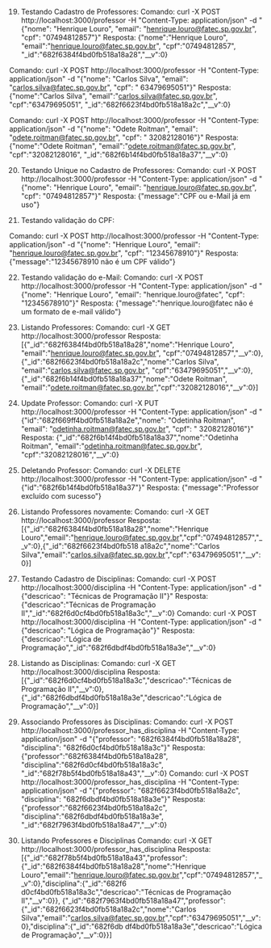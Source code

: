 19. Testando Cadastro de Professores:
Comando: curl -X POST http://localhost:3000/professor -H "Content-Type: application/json" -d
"{\"nome\": \"Henrique Louro\", \"email\": \"henrique.louro@fatec.sp.gov.br\", \"cpf\":
\"07494812857\"}"
Resposta: {"nome":"Henrique Louro", "email":"henrique.louro@fatec.sp.gov.br", "cpf":"07494812857",
"_id":"682f6384f4bd0fb518a18a28","__v":0}

Comando: curl -X POST http://localhost:3000/professor -H "Content-Type: application/json" -d
"{\"nome\": \"Carlos Silva\", \"email\": \"carlos.silva@fatec.sp.gov.br\", \"cpf\": \" 63479695051\"}"
Resposta: {"nome":"Carlos Silva", "email":"carlos.silva@fatec.sp.gov.br", "cpf":"63479695051",
"_id":"682f6623f4bd0fb518a18a2c","__v":0}

Comando: curl -X POST http://localhost:3000/professor -H "Content-Type: application/json" -d
"{\"nome\": \"Odete Roitman\", \"email\": \"odete.roitman@fatec.sp.gov.br\", \"cpf\": \"
32082128016\"}"
Resposta: {"nome":"Odete Roitman", "email":"odete.roitman@fatec.sp.gov.br", "cpf":"32082128016",
"_id":"682f6b14f4bd0fb518a18a37","__v":0}

20. Testando Unique no Cadastro de Professores:
    Comando: curl -X POST http://localhost:3000/professor -H "Content-Type: application/json" -d
"{\"nome\": \"Henrique Louro\", \"email\": \"henrique.louro@fatec.sp.gov.br\", \"cpf\":
\"07494812857\"}"
Resposta: {"message":"CPF ou e-Mail já em uso"}

21. Testando validação do CPF:
    
Comando: curl -X POST http://localhost:3000/professor -H "Content-Type: application/json" -d
"{\"nome\": \"Henrique Louro\", \"email\": \"henrique.louro@fatec.sp.gov.br\", \"cpf\":
\"12345678910\"}"
Resposta: {"message":"12345678910 não é um CPF válido"}

22. Testando validação do e-Mail:
Comando: curl -X POST http://localhost:3000/professor -H "Content-Type: application/json" -d
"{\"nome\": \"Henrique Louro\", \"email\": \"henrique.louro@fatec\", \"cpf\": \"12345678910\"}"
Resposta: {"message":"henrique.louro@fatec não é um formato de e-mail válido"}

23. Listando Professores:
Comando: curl -X GET http://localhost:3000/professor
Resposta: [{"_id":"682f6384f4bd0fb518a18a28","nome":"Henrique Louro",
"email":"henrique.louro@fatec.sp.gov.br",
"cpf":"07494812857","__v":0},{"_id":"682f6623f4bd0fb518a18a2c","nome":"Carlos Silva",
"email":"carlos.silva@fatec.sp.gov.br", "cpf":"63479695051","__v":0},
{"_id":"682f6b14f4bd0fb518a18a37","nome":"Odete Roitman",
"email":"odete.roitman@fatec.sp.gov.br","cpf":"32082128016","__v":0}]

25. Update Professor:
Comando: curl -X PUT http://localhost:3000/professor -H "Content-Type: application/json" -d
"{\"id\":\"682f669ff4bd0fb518a18a2e\",\"nome\": \"Odetinha Roitman\", \"email\":
\"odetinha.roitman@fatec.sp.gov.br\", \"cpf\": \" 32082128016\"}"
Resposta: {"_id":"682f6b14f4bd0fb518a18a37","nome":"Odetinha Roitman",
"email":"odetinha.roitman@fatec.sp.gov.br", "cpf":"32082128016","__v":0}

26. Deletando Professor:
Comando: curl -X DELETE http://localhost:3000/professor -H "Content-Type: application/json" -d
"{\"id\":\"682f6b14f4bd0fb518a18a37\"}"
Resposta: {"message":"Professor excluído com sucesso"}

27. Listando Professores novamente:
Comando: curl -X GET http://localhost:3000/professor
Resposta: [{"_id":"682f6384f4bd0fb518a18a28","nome":"Henrique
Louro","email":"henrique.louro@fatec.sp.gov.br","cpf":"07494812857","__v":0},{"_id":"682f6623f4bd0fb518
a18a2c","nome":"Carlos Silva","email":"carlos.silva@fatec.sp.gov.br","cpf":"63479695051","__v":0}]

27. Testando Cadastro de Disciplinas:
Comando: curl -X POST http://localhost:3000/disciplina -H "Content-Type: application/json" -d
"{\"descricao\": \"Técnicas de Programação II\"}"
Resposta: {"descricao":"Técnicas de Programação II","_id":"682f6d0cf4bd0fb518a18a3c","__v":0}
Comando: curl -X POST http://localhost:3000/disciplina -H "Content-Type: application/json" -d
"{\"descricao\": \"Lógica de Programação\"}"
Resposta: {"descricao":"Lógica de Programação","_id":"682f6dbdf4bd0fb518a18a3e","__v":0}

28. Listando as Disciplinas:
Comando: curl -X GET http://localhost:3000/disciplina
Resposta: [{"_id":"682f6d0cf4bd0fb518a18a3c","descricao":"Técnicas de Programação
II","__v":0},{"_id":"682f6dbdf4bd0fb518a18a3e","descricao":"Lógica de Programação","__v":0}]

29. Associando Professores às Disciplinas:
Comando: curl -X POST http://localhost:3000/professor_has_disciplina -H "Content-Type:
application/json" -d "{\"professor\": \"682f6384f4bd0fb518a18a28\", \"disciplina\":
\"682f6d0cf4bd0fb518a18a3c\"}"
Resposta: {"professor":"682f6384f4bd0fb518a18a28", "disciplina":"682f6d0cf4bd0fb518a18a3c",
"_id":"682f78b5f4bd0fb518a18a43","__v":0}
Comando: curl -X POST http://localhost:3000/professor_has_disciplina -H "Content-Type:
application/json" -d "{\"professor\": \"682f6623f4bd0fb518a18a2c\", \"disciplina\":
\"682f6dbdf4bd0fb518a18a3e\"}"
Resposta: {"professor":"682f6623f4bd0fb518a18a2c", "disciplina":"682f6dbdf4bd0fb518a18a3e",
"_id":"682f7963f4bd0fb518a18a47","__v":0}

30. Listando Professores e Disciplinas
Comando: curl -X GET http://localhost:3000/professor_has_disciplina
Resposta:
[{"_id":"682f78b5f4bd0fb518a18a43","professor":{"_id":"682f6384f4bd0fb518a18a28","nome":"Henrique
Louro","email":"henrique.louro@fatec.sp.gov.br","cpf":"07494812857","__v":0},"disciplina":{"_id":"682f6
d0cf4bd0fb518a18a3c","descricao":"Técnicas de Programação II","__v":0}},
{"_id":"682f7963f4bd0fb518a18a47","professor":{"_id":"682f6623f4bd0fb518a18a2c","nome":"Carlos
Silva","email":"carlos.silva@fatec.sp.gov.br","cpf":"63479695051","__v":0},"disciplina":{"_id":"682f6db
df4bd0fb518a18a3e","descricao":"Lógica de Programação","__v":0}}]
